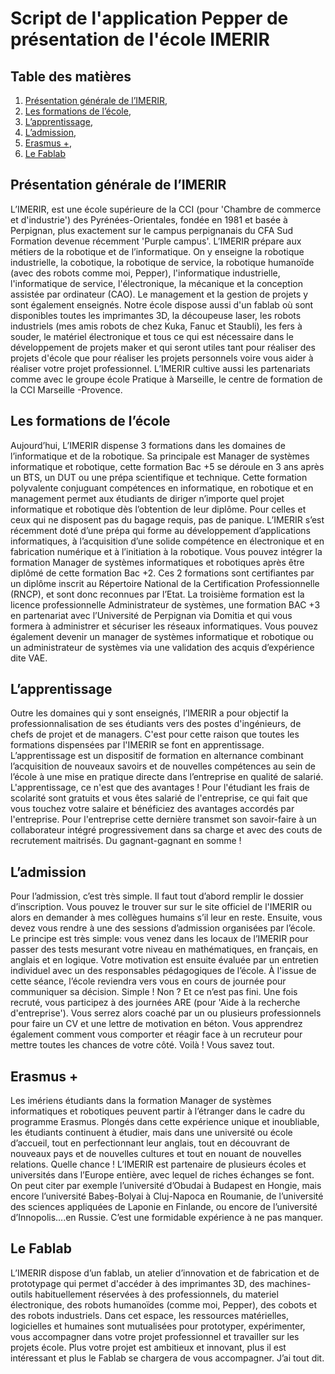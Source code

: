 # Script de l'application Pepper de présentation de l'école IMERIR

## Table des matières

1. [Présentation générale de l’IMERIR](#presentation_generale),
2. [Les formations de l’école](#formations_de_l_ecole),
3. [L’apprentissage](#l_apprentissage),
4. [L’admission](#l_admission),
5. [Erasmus +](#erasmus_plus),
6. [Le Fablab](#le_fablab)

<a name="presentation_generale"></a>
## Présentation générale de l’IMERIR

L’IMERIR, est une école supérieure de la CCI (pour 'Chambre de commerce et d'industrie') des Pyrénées-Orientales, fondée en 1981 et basée à Perpignan, plus exactement sur le campus perpignanais du CFA Sud Formation devenue récemment 'Purple campus'. L’IMERIR prépare aux métiers de la robotique et de l’informatique. On y enseigne la robotique industrielle, la cobotique, la robotique de service, la robotique humanoïde (avec des robots comme moi, Pepper), l'informatique industrielle, l'informatique de service, l'électronique, la mécanique et la conception assistée par ordinateur (CAO). Le management et la gestion de projets y sont également enseignés. Notre école dispose aussi d'un fablab où sont disponibles toutes les imprimantes 3D, la découpeuse laser, les robots industriels (mes amis robots de chez Kuka, Fanuc et Staubli), les fers à souder, le matériel électronique et tous ce qui est nécessaire dans le développement de projets maker et qui seront utiles tant pour réaliser des projets d'école que pour réaliser les projets personnels voire vous aider à réaliser votre projet professionnel. L’IMERIR cultive aussi les partenariats comme avec le groupe école Pratique à Marseille, le centre de formation de la CCI Marseille -Provence.

<a name="formations_de_l_ecole"></a>
## Les formations de l’école

Aujourd’hui, L’IMERIR dispense 3 formations dans les domaines de l’informatique et de la robotique. Sa principale est Manager de systèmes informatique et robotique, cette formation Bac +5 se déroule en 3 ans après un BTS, un DUT ou une prépa scientifique et technique. Cette formation polyvalente conjuguant compétences en informatique, en robotique et en management permet aux étudiants de diriger n’importe quel projet informatique et robotique dès l’obtention de leur diplôme. Pour celles et ceux qui ne disposent pas du bagage requis, pas de panique. L’IMERIR s’est récemment doté d’une prépa qui forme au développement d’applications informatiques, à l’acquisition d’une solide compétence en électronique et en fabrication numérique et à l’initiation à la robotique. Vous pouvez intégrer la formation Manager de systèmes informatiques et robotiques après être diplômé de cette formation Bac +2. Ces 2 formations sont certifiantes par un diplôme inscrit au Répertoire National de la Certification Professionnelle (RNCP), et sont donc reconnues par l’Etat. La troisième formation est la licence professionnelle Administrateur de systèmes, une formation BAC +3 en partenariat avec l’Université de Perpignan via Domitia et qui vous formera à administrer et sécuriser les réseaux informatiques. Vous pouvez également devenir un manager de systèmes informatique et robotique ou un administrateur de systèmes via une validation des acquis d’expérience dite VAE.

<a name="l_apprentissage"></a>
## L’apprentissage

Outre les domaines qui y sont enseignés, l’IMERIR a pour objectif la professionnalisation de ses étudiants vers des postes d'ingénieurs, de chefs de projet et de managers. C'est pour cette raison que toutes les formations dispensées par l'IMERIR se font en apprentissage. L’apprentissage est un dispositif de formation en alternance combinant l’acquisition de nouveaux savoirs et de nouvelles compétences au sein de l’école à une mise en pratique directe dans l’entreprise en qualité de salarié. L'apprentissage, ce n'est que des avantages ! Pour l'étudiant les frais de scolarité sont gratuits et vous êtes salarié de l'entreprise, ce qui fait que vous touchez votre salaire et bénéficiez des avantages accordés par l'entreprise. Pour l'entreprise cette dernière transmet son savoir-faire à un collaborateur intégré progressivement dans sa charge et avec des couts de recrutement maitrisés. Du gagnant-gagnant en somme !

<a name="l_admission"></a>
## L’admission

Pour l’admission, c’est très simple. Il faut tout d’abord remplir le dossier d’inscription. Vous pouvez le trouver sur sur le site officiel de l'IMERIR ou alors en demander à mes collègues humains s’il leur en reste. Ensuite, vous devez vous rendre à une des sessions d’admission organisées par l’école. Le principe est très simple: vous venez dans les locaux de l’IMERIR pour passer des tests mesurant votre niveau en mathématiques, en français, en anglais et en logique. Votre motivation est ensuite évaluée par un entretien individuel avec un des responsables pédagogiques de l’école. À l'issue de cette séance, l’école reviendra vers vous en cours de journée pour communiquer sa décision. Simple ! Non ? Et ce n’est pas fini. Une fois recruté, vous participez à des journées ARE (pour 'Aide à la recherche d'entreprise'). Vous serrez alors coaché par un ou plusieurs professionnels pour faire un CV et une lettre de motivation en béton. Vous apprendrez également comment vous comporter et réagir face à un recruteur pour mettre toutes les chances de votre côté. Voilà ! Vous savez tout.

<a name="erasmus_plus"></a>
## Erasmus +

Les imériens étudiants dans la formation Manager de systèmes informatiques et robotiques peuvent partir à l’étranger dans le cadre du programme Erasmus. Plongés dans cette expérience unique et inoubliable, les étudiants continuent à étudier, mais dans une université ou école d’accueil, tout en perfectionnant leur anglais, tout en découvrant de nouveaux pays et de nouvelles cultures et tout en nouant de nouvelles relations. Quelle chance ! L’IMERIR est partenaire de plusieurs écoles et universités dans l’Europe entière, avec lequel de riches échanges se font. On peut citer par exemple l’université d’Obudai à Budapest en Hongie, mais encore l’université Babeș-Bolyai à Cluj-Napoca en Roumanie, de l’université des sciences appliquées de Laponie en Finlande, ou encore de l’université d’Innopolis….en Russie. C’est une formidable expérience à ne pas manquer.

<a name="le_fablab"></a>
## Le Fablab

L’IMERIR dispose d’un fablab, un atelier d’innovation et de fabrication et de prototypage qui permet d'accéder à des imprimantes 3D, des machines-outils habituellement réservées à des professionnels, du materiel électronique, des robots humanoïdes (comme moi, Pepper), des cobots et des robots industriels. Dans cet espace, les ressources matérielles, logicielles et humaines sont mutualisées pour prototyper, expérimenter, vous accompagner dans votre projet professionnel et travailler sur les projets école. Plus votre projet est ambitieux et innovant, plus il est intéressant et plus le Fablab se chargera de vous accompagner. J’ai tout dit.
